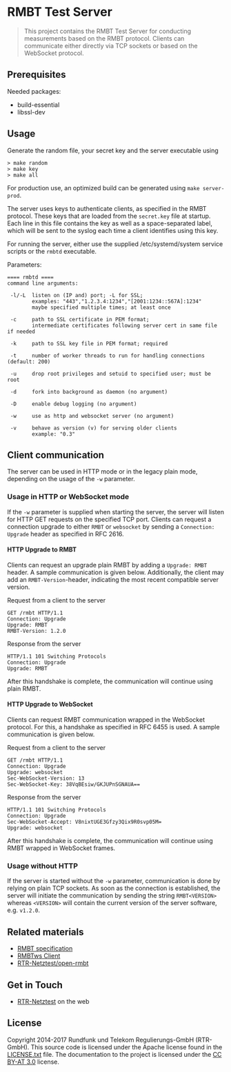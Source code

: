 RMBT Test Server
================

> This project contains the RMBT Test Server for conducting measurements based on 
  the RMBT protocol. Clients can communicate either directly via TCP sockets or based on 
  the WebSocket protocol.

Prerequisites
-------------

Needed packages:
- build-essential
- libssl-dev

Usage
-----

Generate the random file, your secret key and the server executable using

```
> make random
> make key
> make all
```

For production use, an optimized build can be generated using ```make server-prod```.

The server uses keys to authenticate clients, as specified in the RMBT protocol. These keys that 
are loaded from the `secret.key` file at startup. Each line in this file contains the key as well 
as a space-separated label, which will be sent to the syslog each time a client identifies 
using this key.

For running the server, either use the supplied /etc/systemd/system service scripts or the ```rmbtd``` executable.

Parameters:

```
==== rmbtd ====
command line arguments:

 -l/-L  listen on (IP and) port; -L for SSL;
        examples: "443","1.2.3.4:1234","[2001:1234::567A]:1234"
        maybe specified multiple times; at least once

 -c     path to SSL certificate in PEM format;
        intermediate certificates following server cert in same file if needed

 -k     path to SSL key file in PEM format; required

 -t     number of worker threads to run for handling connections (default: 200)

 -u     drop root privileges and setuid to specified user; must be root

 -d     fork into background as daemon (no argument)

 -D     enable debug logging (no argument)

 -w     use as http and websocket server (no argument)
 
 -v     behave as version (v) for serving older clients
        example: "0.3"

```

Client communication
--------------------

The server can be used in HTTP mode or in the legacy plain mode, depending on the usage of the ```-w``` parameter.

### Usage in HTTP or WebSocket mode

If the ```-w``` parameter is supplied when starting the server, the server will listen for
HTTP GET requests on the specified TCP port. Clients can request a connection upgrade to
either ```RMBT``` or ```websocket``` by sending a ```Connection: Upgrade``` header
as specified in RFC 2616.


#### HTTP Upgrade to RMBT

Clients can request an upgrade plain RMBT by adding a ```Upgrade: RMBT``` header. A sample 
communication is given below. Additionally, the client may add an ```RMBT-Version```-header, 
indicating the most recent compatible server version.


Request from a client to the server
```
GET /rmbt HTTP/1.1
Connection: Upgrade
Upgrade: RMBT
RMBT-Version: 1.2.0
```

Response from the server
```
HTTP/1.1 101 Switching Protocols
Connection: Upgrade
Upgrade: RMBT
```

After this handshake is complete, the communication will continue using plain RMBT.

#### HTTP Upgrade to WebSocket

Clients can request RMBT communication wrapped in the WebSocket protocol. For this,
a handshake as specified in RFC 6455 is used. A sample communication is given below.

Request from a client to the server
```
GET /rmbt HTTP/1.1
Connection: Upgrade
Upgrade: websocket
Sec-WebSocket-Version: 13
Sec-WebSocket-Key: 38VqBEsiw/GKJUPnSGNAUA==
```

Response from the server
```
HTTP/1.1 101 Switching Protocols
Connection: Upgrade
Sec-WebSocket-Accept: V8nixtUGE3Gfzy3Qix9R0svp05M=
Upgrade: websocket
```

After this handshake is complete, the communication will continue using RMBT wrapped
in WebSocket frames.  

### Usage without HTTP

If the server is started without the ```-w``` parameter, communication is done by relying 
on plain TCP sockets. As soon as the connection is established, the server will initiate
the communication by sending the string ```RMBT<VERSION>``` whereas ```<VERSION>``` will contain
the current version of the server software, e.g. ```v1.2.0```.

Related materials
-----------------

* [RMBT specification](https://www.netztest.at/doc/)
* [RMBTws Client](https://github.com/rtr-nettest/rmbtws)
* [RTR-Netztest/open-rmbt](https://github.com/rtr-nettest/open-rmbt)
  

Get in Touch
------------

* [RTR-Netztest](https://www.netztest.at) on the web


License
-------

Copyright 2014-2017 Rundfunk und Telekom Regulierungs-GmbH (RTR-GmbH). This source code is licensed under the Apache license found in
the [LICENSE.txt](https://github.com/rtr-nettest/rmbtws/blob/master/LICENSE.txt) file.
The documentation to the project is licensed under the [CC BY-AT 3.0](https://creativecommons.org/licenses/by/3.0/at/deed.de_AT)
license.

